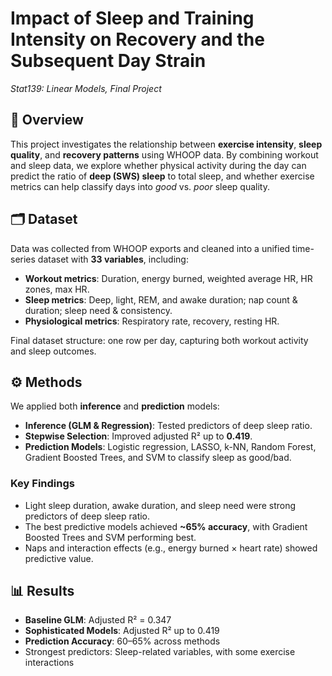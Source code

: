 # Impact of Sleep and Training Intensity on Recovery and the Subsequent Day Strain 
*Stat139: Linear Models, Final Project*

## 📌 Overview  
This project investigates the relationship between **exercise intensity**, **sleep quality**, and **recovery patterns** using WHOOP data. By combining workout and sleep data, we explore whether physical activity during the day can predict the ratio of **deep (SWS) sleep** to total sleep, and whether exercise metrics can help classify days into *good* vs. *poor* sleep quality.  

## 🗂 Dataset  
Data was collected from WHOOP exports and cleaned into a unified time-series dataset with **33 variables**, including:  
- **Workout metrics**: Duration, energy burned, weighted average HR, HR zones, max HR.  
- **Sleep metrics**: Deep, light, REM, and awake duration; nap count & duration; sleep need & consistency.  
- **Physiological metrics**: Respiratory rate, recovery, resting HR.  

Final dataset structure: one row per day, capturing both workout activity and sleep outcomes.  

## ⚙️ Methods  
We applied both **inference** and **prediction** models:  
- **Inference (GLM & Regression)**: Tested predictors of deep sleep ratio.  
- **Stepwise Selection**: Improved adjusted R² up to **0.419**.  
- **Prediction Models**: Logistic regression, LASSO, k-NN, Random Forest, Gradient Boosted Trees, and SVM to classify sleep as good/bad.  

### Key Findings  
- Light sleep duration, awake duration, and sleep need were strong predictors of deep sleep ratio.  
- The best predictive models achieved **~65% accuracy**, with Gradient Boosted Trees and SVM performing best.  
- Naps and interaction effects (e.g., energy burned × heart rate) showed predictive value.  

## 📊 Results  
- **Baseline GLM**: Adjusted R² = 0.347  
- **Sophisticated Models**: Adjusted R² up to 0.419  
- **Prediction Accuracy**: 60–65% across methods  
- Strongest predictors: Sleep-related variables, with some exercise interactions  
